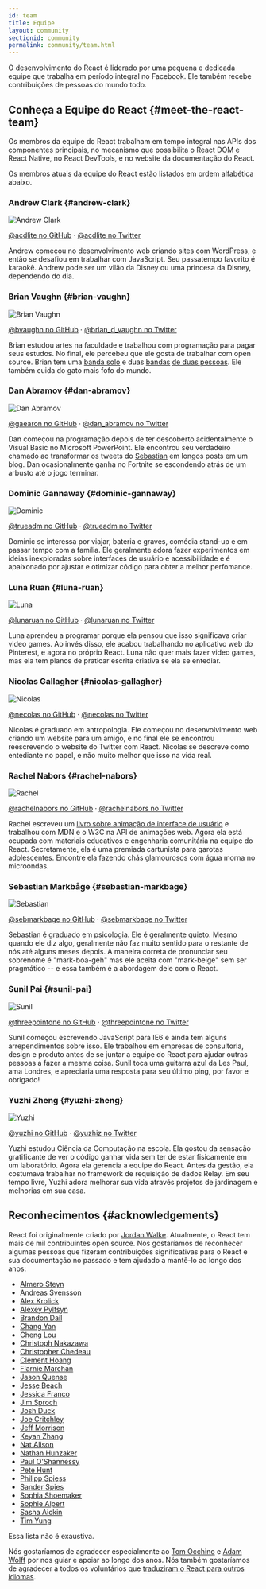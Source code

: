 ```yaml
---
id: team
title: Equipe
layout: community
sectionid: community
permalink: community/team.html
---
```


O desenvolvimento do React é liderado por uma pequena e dedicada equipe que trabalha em período integral no Facebook. Ele também recebe contribuições de pessoas do mundo todo.

## Conheça a Equipe do React {#meet-the-react-team}

Os membros da equipe do React trabalham em tempo integral nas APIs dos componentes principais, no mecanismo que possibilita o React DOM e React Native, no React DevTools, e no website da documentação do React.

Os membros atuais da equipe do React estão listados em ordem alfabética abaixo.

### Andrew Clark {#andrew-clark}

![Andrew Clark](../images/team/acdlite.jpg)

[@acdlite no GitHub](https://github.com/acdlite) &middot; [@acdlite no Twitter](https://twitter.com/acdlite)

Andrew começou no desenvolvimento web criando sites com WordPress, e então se desafiou em trabalhar com JavaScript. Seu passatempo favorito é karaokê. Andrew pode ser um vilão da Disney ou uma princesa da Disney, dependendo do dia.

### Brian Vaughn {#brian-vaughn}

![Brian Vaughn](../images/team/bvaughn.jpg)

[@bvaughn no GitHub](https://github.com/bvaughn) &middot; [@brian\_d\_vaughn no Twitter](https://twitter.com/brian_d_vaughn)

Brian estudou artes na faculdade e trabalhou com programação para pagar seus estudos. No final, ele percebeu que ele gosta de trabalhar com open source. Brian tem uma [banda solo](https://soundcloud.com/brianvaughn/) e duas [bandas](https://soundcloud.com/pilotlessdrone) [de duas pessoas](https://soundcloud.com/pinwurm). Ele também cuida do gato mais fofo do mundo.

### Dan Abramov {#dan-abramov}

![Dan Abramov](../images/team/gaearon.jpg)

[@gaearon no GitHub](https://github.com/gaearon) &middot; [@dan_abramov no Twitter](https://twitter.com/dan_abramov)

Dan começou na programação depois de ter descoberto acidentalmente o Visual Basic no Microsoft PowerPoint. Ele encontrou seu verdadeiro chamado ao transformar os tweets do [Sebastian](#sebastian-markbage) em longos posts em um blog. Dan ocasionalmente ganha no Fortnite se escondendo atrás de um arbusto até o jogo terminar.

### Dominic Gannaway {#dominic-gannaway}

![Dominic](../images/team/trueadm.jpg)

[@trueadm no GitHub](https://github.com/trueadm) &middot; [@trueadm no Twitter](https://twitter.com/trueadm)

Dominic se interessa por viajar, bateria e graves, comédia stand-up e em passar tempo com a família. Ele geralmente adora fazer experimentos em ideias inexploradas sobre interfaces de usuário e acessibilidade e é apaixonado por ajustar e otimizar código para obter a melhor perfomance.

### Luna Ruan {#luna-ruan}

![Luna](../images/team/lunaruan.jpg)

[@lunaruan no GitHub](https://github.com/lunaruan) &middot; [@lunaruan no Twitter](https://twitter.com/lunaruan)

Luna aprendeu a programar porque ela pensou que isso significava criar video games. Ao invés disso, ele acabou trabalhando no aplicativo web do Pinterest, e agora no próprio React. Luna não quer mais fazer video games, mas ela tem planos de praticar escrita criativa se ela se entediar.

### Nicolas Gallagher {#nicolas-gallagher}

![Nicolas](../images/team/necolas.jpg)

[@necolas no GitHub](https://github.com/necolas) &middot; [@necolas no Twitter](https://twitter.com/necolas)

Nicolas é graduado em antropologia. Ele começou no desenvolvimento web criando um website para um amigo, e no final ele se encontrou reescrevendo o website do Twitter com React. Nicolas se descreve como entediante no papel, e não muito melhor que isso na vida real.

### Rachel Nabors {#rachel-nabors}

![Rachel](../images/team/rnabors.jpg)

[@rachelnabors no GitHub](https://github.com/rachelnabors) &middot; [@rachelnabors no Twitter](https://twitter.com/rachelnabors)

Rachel escreveu um [livro sobre animação de interface de usuário](https://abookapart.com/products/animation-at-work) e trabalhou com MDN e o W3C na API de animações web. Agora ela está ocupada com materiais educativos e engenharia comunitária na equipe do React. Secretamente, ela é uma premiada cartunista para garotas adolescentes. Encontre ela fazendo chás glamourosos com água morna no microondas.

### Sebastian Markbåge {#sebastian-markbage}

![Sebastian](../images/team/sebmarkbage.jpg)

[@sebmarkbage no GitHub](https://github.com/sebmarkbage) &middot; [@sebmarkbage no Twitter](https://twitter.com/sebmarkbage)

Sebastian é graduado em psicologia. Ele é geralmente quieto. Mesmo quando ele diz algo, geralmente não faz muito sentido para o restante de nós até alguns meses depois. A maneira correta de pronunciar seu sobrenome é "mark-boa-geh" mas ele aceita com "mark-beige" sem ser pragmático -- e essa também é a abordagem dele com o React.

### Sunil Pai {#sunil-pai}

![Sunil](../images/team/threepointone.jpg)

[@threepointone no GitHub](https://github.com/threepointone) &middot; [@threepointone no Twitter](https://twitter.com/threepointone)

Sunil começou escrevendo JavaScript para IE6 e ainda tem alguns arrependimentos sobre isso. Ele trabalhou em empresas de consultoria, design e produto antes de se juntar a equipe do React para ajudar outras pessoas a fazer a mesma coisa. Sunil toca uma guitarra azul da Les Paul, ama Londres, e apreciaria uma resposta para seu último ping, por favor e obrigado!

### Yuzhi Zheng {#yuzhi-zheng}

![Yuzhi](../images/team/yuzhi.jpg)

[@yuzhi no GitHub](https://github.com/yuzhi) &middot; [@yuzhiz no Twitter](https://twitter.com/yuzhiz)

Yuzhi estudou Ciência da Computação na escola. Ela gostou da sensação gratificante de ver o código ganhar vida sem ter de estar fisicamente em um laboratório. Agora ela gerencia a equipe do React. Antes da gestão, ela costumava trabalhar no framework de requisição de dados Relay. Em seu tempo livre, Yuzhi adora melhorar sua vida através projetos de jardinagem e melhorias em sua casa.

## Reconhecimentos {#acknowledgements}

React foi originalmente criado por [Jordan Walke](https://github.com/jordwalke). Atualmente, o React tem mais de mil contribuintes open source. Nos gostaríamos de reconhecer algumas pessoas que fizeram contribuições significativas para o React e sua documentação no passado e tem ajudado a mantê-lo ao longo dos anos:

* [Almero Steyn](https://github.com/AlmeroSteyn)
* [Andreas Svensson](https://github.com/syranide)
* [Alex Krolick](https://github.com/alexkrolick)
* [Alexey Pyltsyn](https://github.com/lex111)
* [Brandon Dail](https://github.com/aweary)
* [Chang Yan](https://github.com/cyan33)
* [Cheng Lou](https://github.com/chenglou)
* [Christoph Nakazawa](https://github.com/cpojer)
* [Christopher Chedeau](https://github.com/vjeux)
* [Clement Hoang](https://github.com/clemmy)
* [Flarnie Marchan](https://github.com/flarnie)
* [Jason Quense](https://github.com/jquense)
* [Jesse Beach](https://github.com/jessebeach)
* [Jessica Franco](https://github.com/Jessidhia)
* [Jim Sproch](https://github.com/jimfb)
* [Josh Duck](https://github.com/joshduck)
* [Joe Critchley](https://github.com/joecritch)
* [Jeff Morrison](https://github.com/jeffmo)
* [Keyan Zhang](https://github.com/keyz)
* [Nat Alison](https://github.com/tesseralis)
* [Nathan Hunzaker](https://github.com/nhunzaker)
* [Paul O'Shannessy](https://github.com/zpao)
* [Pete Hunt](https://github.com/petehunt)
* [Philipp Spiess](https://github.com/philipp-spiess)
* [Sander Spies](https://github.com/sanderspies)
* [Sophia Shoemaker](https://github.com/mrscobbler)
* [Sophie Alpert](https://github.com/sophiebits)
* [Sasha Aickin](https://github.com/aickin)
* [Tim Yung](https://github.com/yungsters)

Essa lista não é exaustiva.

Nós gostaríamos de agradecer especialmente ao [Tom Occhino](https://github.com/tomocchino) e [Adam Wolff](https://github.com/wolffiex) por nos guiar e apoiar ao longo dos anos. Nós também gostaríamos de agradecer a todos os voluntários que [traduziram o React para outros idiomas](https://isreacttranslatedyet.com/).
